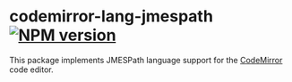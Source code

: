<!-- NOTE: README.md is generated from src/README.md -->

# codemirror-lang-jmespath [![NPM version](https://img.shields.io/npm/v/codemirror-lang-jmespath.svg)](https://www.npmjs.org/package/codemirror-lang-jmespath)

This package implements JMESPath language support for the
[CodeMirror](https://codemirror.net/) code editor.
